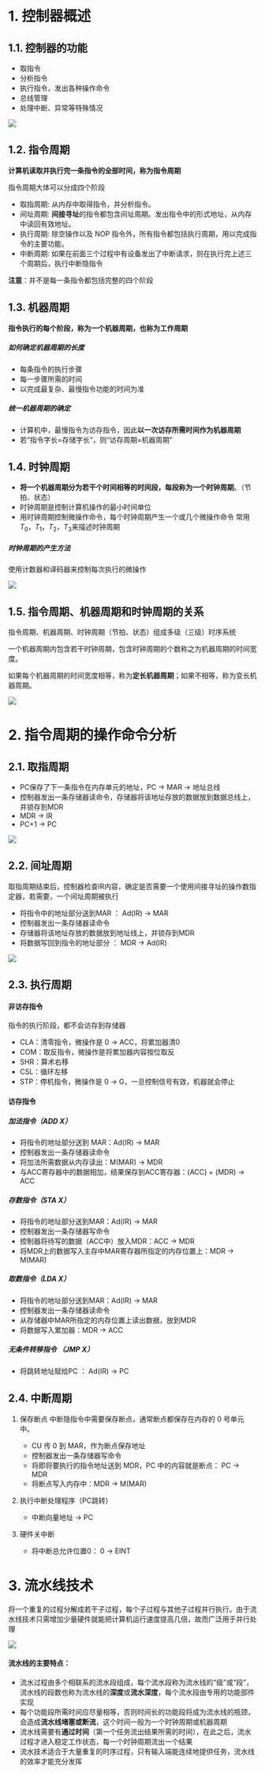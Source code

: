 # 1. 控制器概述
## 1.1. 控制器的功能
- 取指令
- 分析指令
- 执行指令，发出各种操作命令
- 总线管理
- 处理中断、异常等特殊情况

![](./images/CPU的结构.png)  

## 1.2. 指令周期
**计算机读取并执行完一条指令的全部时间，称为指令周期**

指令周期大体可以分成四个阶段
- 取指周期: 从内存中取得指令，并分析指令。
- 间址周期: **间接寻址**的指令都包含间址周期。发出指令中的形式地址，从内存中读回有效地址。
- 执行周期: 除空操作以及 NOP 指令外，所有指令都包括执行周期，用以完成指令的主要功能。
- 中断周期: 如果在前面三个过程中有设备发出了中断请求，则在执行完上述三个周期后，执行中断隐指令

**注意**：并不是每一条指令都包括完整的四个阶段

## 1.3. 机器周期
**指令执行的每个阶段，称为一个机器周期，也称为工作周期**

##### 如何确定机器周期的长度
- 每条指令的执行步骤
- 每一步骤所需的时间
- 以完成最复杂、最慢指令功能的时间为准
##### 统一机器周期的确定
- 计算机中，最慢指令为访存指令，因此**以一次访存所需时间作为机器周期**
- 若“指令字长=存储字长”，则“访存周期=机器周期”
## 1.4. 时钟周期
- **将一个机器周期分为若干个时间相等的时间段，每段称为一个时钟周期**。（节拍、状态）
- 时钟周期是控制计算机操作的最小时间单位
- 用时钟周期控制微操作命令，每个时钟周期产生一个或几个微操作命令
常用$T_0$，$T_1$，$T_2$，$T_3$来描述时钟周期

##### 时钟周期的产生方法
使用计数器和译码器来控制每次执行的微操作

![](./images/时钟周期与机器周期.png)

## 1.5. 指令周期、机器周期和时钟周期的关系
指令周期、机器周期、时钟周期（节拍、状态）组成多级（三级）时序系统

一个机器周期内包含若干时钟周期，包含时钟周期的个数称之为机器周期的时间宽度。

如果每个机器周期的时间宽度相等，称为**定长机器周期**；如果不相等，称为变长机器周期。

![](./images/指令周期、机器周期、时钟周期的关系.png)

# 2. 指令周期的操作命令分析
## 2.1. 取指周期
* PC保存了下一条指令在内存单元的地址，PC -> MAR -> 地址总线
* 控制器发出一条存储器读命令，存储器将该地址存放的数据放到数据总线上，并锁存到MDR
* MDR -> IR
* PC+1 -> PC

![](./images/取指周期数据通路.png) 

## 2.2. 间址周期
取指周期结束后，控制器检查IR内容，确定是否需要一个使用间接寻址的操作数指定器，若需要，一个间址周期被执行

* 将指令中的地址部分送到MAR ： Ad(IR) -> MAR
* 控制器发出一条存储器读命令
* 存储器将该地址存放的数据放到地址线上，并锁存到MDR
* 将数据写回到指令的地址部分 ： MDR -> Ad(IR)

![](./images/间址周期数据通路.png)

## 2.3. 执行周期
#### 非访存指令
指令的执行阶段，都不会访存到存储器
* CLA：清零指令，微操作是 0 -> ACC，将累加器清0
* COM：取反指令，微操作是将累加器内容按位取反
* SHR：算术右移
* CSL：循环左移
* STP：停机指令，微操作是 0 -> G，一旦控制信号有效，机器就会停止
#### 访存指令
##### 加法指令（ADD X）
* 将指令的地址部分送到 MAR：Ad(IR) -> MAR
* 控制器发出一条存储器读命令
* 将加法所需数据从内存读出：M(MAR) -> MDR
* 与ACC寄存器中的数据相加，结果保存到ACC寄存器：(ACC) + (MDR) -> ACC

##### 存数指令（STA X）
* 将指令的地址部分送到MAR：Ad(IR) -> MAR
* 控制器发出一条存储器写命令
* 控制器将待写的数据（ACC中）放入MDR：ACC -> MDR
* 将MDR上的数据写入主存中MAR寄存器所指定的内存位置上：MDR -> M(MAR)

##### 取数指令（LDA X）
* 将指令的地址部分送到MAR：Ad(IR) -> MAR
* 控制器发出一条存储器读命令
* 从存储器中MAR所指定的内存位置上读出数据，放到MDR
* 将数据写入累加器：MDR -> ACC

##### 无条件转移指令 （JMP X）
* 将跳转地址赋给PC ： Ad(IR) -> PC

## 2.4. 中断周期
1. 保存断点
中断隐指令中需要保存断点，通常断点都保存在内存的 0 号单元中。

    * CU 传 0 到 MAR，作为断点保存地址
    * 控制器发出一条存储器写命令
    * 将即将要执行的指令地址送到 MDR，PC 中的内容就是断点： PC -> MDR
    * 将断点写入内存中：MDR -> M(MAR)

2. 执行中断处理程序（PC跳转）
    * 中断向量地址 -> PC

3. 硬件关中断
    * 将中断总允许位置0： 0 -> EINT

# 3. 流水线技术
将一个重复的过程分解成若干子过程，每个子过程与其他子过程并行执行。由于流水线技术只需增加少量硬件就能把计算机运行速度提高几倍，故而广泛用于并行处理

![](./images/流水线技术.png)

#### 流水线的主要特点：
* 流水过程由多个相联系的流水段组成，每个流水段称为流水线的“级”或“段”，流水线的段数也称为流水线的**深度**或**流水深度**，每个流水段由专用的功能部件实现
* 每个功能段所需时间应尽量相等，否则时间长的功能段将成为流水线的瓶颈，会造成**流水线堵塞或断流**，这个时间一般为一个时钟周期或机器周期
* 流水线需要有**通过时间**（第一个任务流出结果所需的时间），在此之后，流水过程才进入稳定工作状态，每一个时钟周期流出一个结果
* 流水技术适合于大量重复的时序过程，只有输入端能连续地提供任务，流水线的效率才能充分发挥


